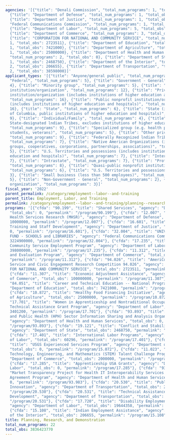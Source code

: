 ```yaml
---
agencies: '[{"title": "Denali Commission", "total_num_programs": 1, "total_obs": 0},
  {"title": "Department of Defense", "total_num_programs": 1, "total_obs": 10000000},
  {"title": "Department of Justice", "total_num_programs": 1, "total_obs": 0}, {"title":
  "Federal Communications Commission", "total_num_programs": 1, "total_obs": 3224900000},
  {"title": "Department of Labor", "total_num_programs": 5, "total_obs": 421105854},
  {"title": "Department of Commerce", "total_num_programs": 3, "total_obs": 104000000},
  {"title": "CORPORATION FOR NATIONAL AND COMMUNITY SERVICE", "total_num_programs":
  1, "total_obs": 2723511}, {"title": "Department of Education", "total_num_programs":
  1, "total_obs": 7421000}, {"title": "Department of Agriculture", "total_num_programs":
  1, "total_obs": 25000000}, {"title": "Department of Health and Human Services",
  "total_num_programs": 2, "total_obs": 0}, {"title": "Department of State", "total_num_programs":
  1, "total_obs": 2468750}, {"title": "Department of the Interior", "total_num_programs":
  2, "total_obs": 206655}, {"title": "Department of Transportation", "total_num_programs":
  2, "total_obs": 38598000}]'
applicant_types: '[{"title": "Anyone/general public", "total_num_programs": 2}, {"title":
  "Federal", "total_num_programs": 5}, {"title": "Government - General", "total_num_programs":
  4}, {"title": "Minority group", "total_num_programs": 5}, {"title": "Other public
  institution/organization", "total_num_programs": 12}, {"title": "Private nonprofit
  institution/organization (includes institutions of higher education and hospitals)",
  "total_num_programs": 16}, {"title": "Public nonprofit institution/organization
  (includes institutions of higher education and hospitals)", "total_num_programs":
  16}, {"title": "State", "total_num_programs": 6}, {"title": "State (includes District
  of Columbia, public institutions of higher education and hospitals)", "total_num_programs":
  9}, {"title": "Individual/Family", "total_num_programs": 4}, {"title": "Local (includes
  State-designated lndian Tribes, excludes institutions of higher education and hospitals",
  "total_num_programs": 9}, {"title": "Specialized group (e.g. health professionals,
  students, veterans)", "total_num_programs": 5}, {"title": "Other private institutions/organizations",
  "total_num_programs": 9}, {"title": "Federally Recognized lndian Tribal Governments",
  "total_num_programs": 7}, {"title": "Native American Organizations (includes lndian
  groups, cooperatives, corporations, partnerships, associations)", "total_num_programs":
  5}, {"title": "U.S. Territories and possessions (includes institutions of higher
  education and hospitals)", "total_num_programs": 7}, {"title": "Interstate", "total_num_programs":
  7}, {"title": "Intrastate", "total_num_programs": 7}, {"title": "Profit organization",
  "total_num_programs": 8}, {"title": "Quasi-public nonprofit institution/organization",
  "total_num_programs": 6}, {"title": "U.S. Territories and possessions", "total_num_programs":
  3}, {"title": "Small business (less than 500 employees)", "total_num_programs":
  5}, {"title": "Non-Government - General", "total_num_programs": 2}, {"title": "Sponsored
  organization", "total_num_programs": 3}]'
fiscal_year: '2022'
parent_permalink: /category/employment--labor--and-training
parent_title: Employment, Labor, and Training
permalink: /category/employment--labor--and-training/planning--research--and-demonstration
programs: '[{"cfda": "90.199", "title": "Shared Services", "agency": "Denali Commission",
  "total_obs": 0, "permalink": "/program/90.199"}, {"cfda": "12.007", "title": "Military
  Health Services Research (MHSR)", "agency": "Department of Defense", "total_obs":
  10000000, "permalink": "/program/12.007"}, {"cfda": "16.601", "title": "Corrections
  Training and Staff Development", "agency": "Department of Justice", "total_obs":
  0, "permalink": "/program/16.601"}, {"cfda": "32.004", "title": "UNIVERSAL SERVICE
  FUND - SCHOOLS and LIBRARIES", "agency": "Federal Communications Commission", "total_obs":
  3224900000, "permalink": "/program/32.004"}, {"cfda": "17.235", "title": "Senior
  Community Service Employment Program", "agency": "Department of Labor", "total_obs":
  398000000, "permalink": "/program/17.235"}, {"cfda": "11.312", "title": "Research
  and Evaluation Program", "agency": "Department of Commerce", "total_obs": 2000000,
  "permalink": "/program/11.312"}, {"cfda": "94.026", "title": "AmeriCorps National
  Service and Civic Engagement Research Competition 94.026", "agency": "CORPORATION
  FOR NATIONAL AND COMMUNITY SERVICE", "total_obs": 2723511, "permalink": "/program/94.026"},
  {"cfda": "11.307", "title": "Economic Adjustment Assistance", "agency": "Department
  of Commerce", "total_obs": 100000000, "permalink": "/program/11.307"}, {"cfda":
  "84.051", "title": "Career and Technical Education -- National Programs", "agency":
  "Department of Education", "total_obs": 7421000, "permalink": "/program/84.051"},
  {"cfda": "10.872", "title": "Healthy Food Financing Initiative", "agency": "Department
  of Agriculture", "total_obs": 25000000, "permalink": "/program/10.872"}, {"cfda":
  "17.701", "title": "Women in Apprenticeship and Nontraditional Occupations (\u201cWANTO\u201d)
  Technical Assistance Grant Program", "agency": "Department of Labor", "total_obs":
  3401200, "permalink": "/program/17.701"}, {"cfda": "93.893", "title": "Health Care
  and Public Health (HPH) Sector Information Sharing and Analysis Organization (ISAO)",
  "agency": "Department of Health and Human Services", "total_obs": 0, "permalink":
  "/program/93.893"}, {"cfda": "19.121", "title": "Conflict and Stabilization Operations",
  "agency": "Department of State", "total_obs": 2468750, "permalink": "/program/19.121"},
  {"cfda": "17.401", "title": "International Labor Programs", "agency": "Department
  of Labor", "total_obs": 60296, "permalink": "/program/17.401"}, {"cfda": "15.072",
  "title": "USGS Experienced Services Program", "agency": "Department of the Interior",
  "total_obs": 0, "permalink": "/program/15.072"}, {"cfda": "11.023", "title": "Science,
  Technology, Engineering, and Mathematics (STEM) Talent Challenge Program", "agency":
  "Department of Commerce", "total_obs": 2000000, "permalink": "/program/11.023"},
  {"cfda": "17.285", "title": "Apprenticeship USA Grants", "agency": "Department of
  Labor", "total_obs": 0, "permalink": "/program/17.285"}, {"cfda": "93.983", "title":
  "Market Transparency Project for Health IT Interoperability Services Cooperative
  Agreement Program", "agency": "Department of Health and Human Services", "total_obs":
  0, "permalink": "/program/93.983"}, {"cfda": "20.530", "title": "Public Transportation
  Innovation", "agency": "Department of Transportation", "total_obs": 20033000, "permalink":
  "/program/20.530"}, {"cfda": "20.531", "title": "Technical Assistance and Workforce
  Development", "agency": "Department of Transportation", "total_obs": 18565000, "permalink":
  "/program/20.531"}, {"cfda": "17.720", "title": "Disability Employment Policy Development",
  "agency": "Department of Labor", "total_obs": 19644358, "permalink": "/program/17.720"},
  {"cfda": "15.108", "title": "Indian Employment Assistance", "agency": "Department
  of the Interior", "total_obs": 206655, "permalink": "/program/15.108"}]'
title: Planning, Research, and Demonstration
total_num_programs: 22
total_obs: 3836423770
---
```

